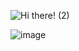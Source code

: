 
![Hi there! (2)](https://user-images.githubusercontent.com/67078790/117082370-b18b3a00-ad07-11eb-950b-eeffa2941b7c.gif)

![image]({https://img.shields.io/badge/JavaScript-F7DF1E?style=for-the-badge&logo=javascript&logoColor=black})



